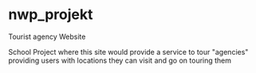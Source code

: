 # nwp_projekt
Tourist agency Website

School Project where this site would provide a service to tour "agencies" providing users with locations they can visit and go on touring them
